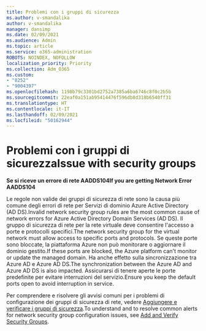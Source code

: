 ```yaml
---
title: Problemi con i gruppi di sicurezza
ms.author: v-smandalika
author: v-smandalika
manager: dansimp
ms.date: 02/09/2021
ms.audience: Admin
ms.topic: article
ms.service: o365-administration
ROBOTS: NOINDEX, NOFOLLOW
localization_priority: Priority
ms.collection: Adm_O365
ms.custom:
- "8252"
- "9004397"
ms.openlocfilehash: 1198b79c3301bd2752a7385a6ba6746c8f0c2b5b
ms.sourcegitcommit: 22eaf0a151ab95414476f596db8d318b6540ff31
ms.translationtype: HT
ms.contentlocale: it-IT
ms.lasthandoff: 02/09/2021
ms.locfileid: "50162944"
---
```

# <a name="issue-with-security-groups"></a><span data-ttu-id="8e583-102">Problemi con i gruppi di sicurezza</span><span class="sxs-lookup"><span data-stu-id="8e583-102">Issue with security groups</span></span>

<span data-ttu-id="8e583-103">**Se si riceve un errore di rete AADDS104**</span><span class="sxs-lookup"><span data-stu-id="8e583-103">**If you are getting Network Error AADDS104**</span></span>

<span data-ttu-id="8e583-104">Le regole non valide dei gruppi di sicurezza di rete sono la causa più comune degli errori di rete per Servizi di dominio Azure Active Directory (AD DS).</span><span class="sxs-lookup"><span data-stu-id="8e583-104">Invalid network security group rules are the most common cause of network errors for Azure Active Directory Domain Services (AD DS).</span></span> <span data-ttu-id="8e583-105">Il gruppo di sicurezza di rete per la rete virtuale deve consentire l'accesso a porte e protocolli specifici.</span><span class="sxs-lookup"><span data-stu-id="8e583-105">The network security group for the virtual network must allow access to specific ports and protocols.</span></span> <span data-ttu-id="8e583-106">Se queste porte sono bloccate, la piattaforma Azure non può monitorare o aggiornare il dominio gestito.</span><span class="sxs-lookup"><span data-stu-id="8e583-106">If these ports are blocked, the Azure platform can't monitor or update the managed domain.</span></span> <span data-ttu-id="8e583-107">Ha anche effetto sulla sincronizzazione tra Azure AD e Azure AD DS.</span><span class="sxs-lookup"><span data-stu-id="8e583-107">The synchronization between the Azure AD and Azure AD DS is also impacted.</span></span> <span data-ttu-id="8e583-108">Assicurarsi di tenere aperte le porte predefinite per evitare interruzioni del servizio.</span><span class="sxs-lookup"><span data-stu-id="8e583-108">Ensure you keep the default ports open to avoid interruption in service.</span></span>

<span data-ttu-id="8e583-109">Per comprendere e risolvere gli avvisi comuni per i problemi di configurazione dei gruppi di sicurezza di rete, vedere [Aggiungere e verificare i gruppi di sicurezza](https://docs.microsoft.com/azure/active-directory-domain-services/alert-nsg#verify-and-edit-existing-security-rules).</span><span class="sxs-lookup"><span data-stu-id="8e583-109">To understand and to resolve common alerts for network security group configuration issues, see [Add and Verify Security Groups](https://docs.microsoft.com/azure/active-directory-domain-services/alert-nsg#verify-and-edit-existing-security-rules).</span></span>
